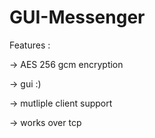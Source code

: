 # GUI-Messenger
Features : 

  -> AES 256 gcm encryption
  
  -> gui :)
  
  -> mutliple client support
  
  -> works over tcp
  
